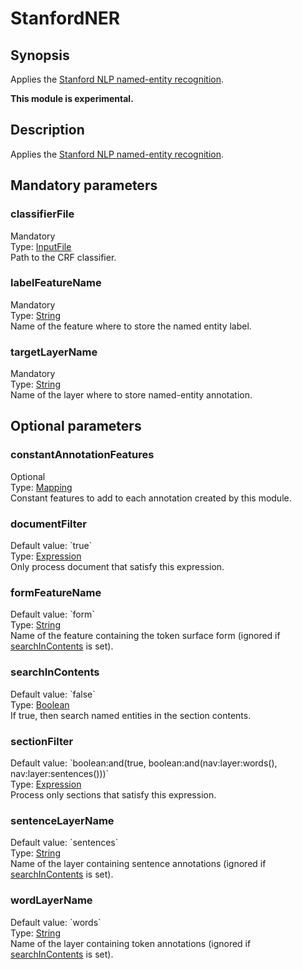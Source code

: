 <h1 class="module">StanfordNER</h1>

## Synopsis

Applies the [Stanford NLP named-entity recognition](https://nlp.stanford.edu/software/CRF-NER.shtml).

**This module is experimental.**

## Description

Applies the [Stanford NLP named-entity recognition](https://nlp.stanford.edu/software/CRF-NER.shtml).

## Mandatory parameters

<h3 name="classifierFile" class="param">classifierFile</h3>

<div class="param-level param-level-mandatory">Mandatory
</div>
<div class="param-type">Type: <a href="../converter/fr.inra.maiage.bibliome.util.files.InputFile" class="converter">InputFile</a>
</div>
Path to the CRF classifier.

<h3 name="labelFeatureName" class="param">labelFeatureName</h3>

<div class="param-level param-level-mandatory">Mandatory
</div>
<div class="param-type">Type: <a href="../converter/java.lang.String" class="converter">String</a>
</div>
Name of the feature where to store the named entity label.

<h3 name="targetLayerName" class="param">targetLayerName</h3>

<div class="param-level param-level-mandatory">Mandatory
</div>
<div class="param-type">Type: <a href="../converter/java.lang.String" class="converter">String</a>
</div>
Name of the layer where to store named-entity annotation.

## Optional parameters

<h3 name="constantAnnotationFeatures" class="param">constantAnnotationFeatures</h3>

<div class="param-level param-level-optional">Optional
</div>
<div class="param-type">Type: <a href="../converter/fr.inra.maiage.bibliome.alvisnlp.core.module.types.Mapping" class="converter">Mapping</a>
</div>
Constant features to add to each annotation created by this module.

<h3 name="documentFilter" class="param">documentFilter</h3>

<div class="param-level param-level-default-value">Default value: `true`
</div>
<div class="param-type">Type: <a href="../converter/fr.inra.maiage.bibliome.alvisnlp.core.corpus.expressions.Expression" class="converter">Expression</a>
</div>
Only process document that satisfy this expression.

<h3 name="formFeatureName" class="param">formFeatureName</h3>

<div class="param-level param-level-default-value">Default value: `form`
</div>
<div class="param-type">Type: <a href="../converter/java.lang.String" class="converter">String</a>
</div>
Name of the feature containing the token surface form (ignored if <a href="#searchInContents" class="param">searchInContents</a> is set).

<h3 name="searchInContents" class="param">searchInContents</h3>

<div class="param-level param-level-default-value">Default value: `false`
</div>
<div class="param-type">Type: <a href="../converter/java.lang.Boolean" class="converter">Boolean</a>
</div>
If true, then search named entities in the section contents.

<h3 name="sectionFilter" class="param">sectionFilter</h3>

<div class="param-level param-level-default-value">Default value: `boolean:and(true, boolean:and(nav:layer:words(), nav:layer:sentences()))`
</div>
<div class="param-type">Type: <a href="../converter/fr.inra.maiage.bibliome.alvisnlp.core.corpus.expressions.Expression" class="converter">Expression</a>
</div>
Process only sections that satisfy this expression.

<h3 name="sentenceLayerName" class="param">sentenceLayerName</h3>

<div class="param-level param-level-default-value">Default value: `sentences`
</div>
<div class="param-type">Type: <a href="../converter/java.lang.String" class="converter">String</a>
</div>
Name of the layer containing sentence annotations (ignored if <a href="#searchInContents" class="param">searchInContents</a> is set).

<h3 name="wordLayerName" class="param">wordLayerName</h3>

<div class="param-level param-level-default-value">Default value: `words`
</div>
<div class="param-type">Type: <a href="../converter/java.lang.String" class="converter">String</a>
</div>
Name of the layer containing token annotations (ignored if <a href="#searchInContents" class="param">searchInContents</a> is set).


